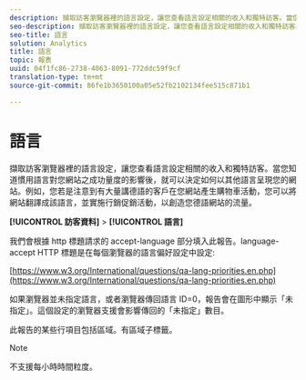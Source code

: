 ```yaml
---
description: 擷取訪客瀏覽器裡的語言設定，讓您查看語言設定相關的收入和獨特訪客。當您知道慣用語言對您網站之成功量度的影響後，就可以決定如何以其他語言呈現您的網站。例如，您若是注意到有大量講德語的客戶在您網站產生購物車活動，您可以將網站翻譯成該語言，並實施行銷促銷活動，以創造您德語網站的流量。
seo-description: 擷取訪客瀏覽器裡的語言設定，讓您查看語言設定相關的收入和獨特訪客。當您知道慣用語言對您網站之成功量度的影響後，就可以決定如何以其他語言呈現您的網站。例如，您若是注意到有大量講德語的客戶在您網站產生購物車活動，您可以將網站翻譯成該語言，並實施行銷促銷活動，以創造您德語網站的流量。
seo-title: 語言
solution: Analytics
title: 語言
topic: 報表
uuid: 04f1fc86-2738-4063-8091-772ddc59f9cf
translation-type: tm+mt
source-git-commit: 86fe1b3650100a05e52fb2102134fee515c871b1

---
```



# 語言

擷取訪客瀏覽器裡的語言設定，讓您查看語言設定相關的收入和獨特訪客。當您知道慣用語言對您網站之成功量度的影響後，就可以決定如何以其他語言呈現您的網站。例如，您若是注意到有大量講德語的客戶在您網站產生購物車活動，您可以將網站翻譯成該語言，並實施行銷促銷活動，以創造您德語網站的流量。

**[!UICONTROL 訪客資料]** &gt; **[!UICONTROL 語言]**

我們會根據 http 標題請求的 accept-language 部分填入此報告。language-accept HTTP 標題是在每個瀏覽器的語言偏好設定中設定:

[https://www.w3.org/International/questions/qa-lang-priorities.en.php](https://www.w3.org/International/questions/qa-lang-priorities.en.php)

如果瀏覽器並未指定語言，或者瀏覽器傳回語言 ID=0，報告會在圖形中顯示「未指定」。這個設定的瀏覽器支援會影響傳回的「未指定」數目。

此報告的某些行項目包括區域。有區域子標籤。

>[!NOTE]
>
>不支援每小時時間粒度。

